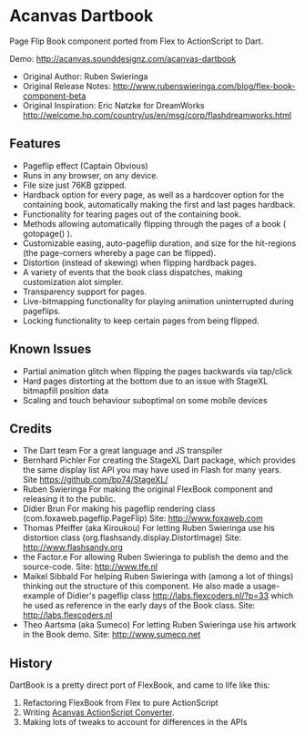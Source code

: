 # Acanvas Dartbook

Page Flip Book component ported from Flex to ActionScript to Dart.

Demo: <http://acanvas.sounddesignz.com/acanvas-dartbook> 

- Original Author: Ruben Swieringa
- Original Release Notes: <http://www.rubenswieringa.com/blog/flex-book-component-beta>
- Original Inspiration: Eric Natzke for DreamWorks <http://welcome.hp.com/country/us/en/msg/corp/flashdreamworks.html>

## Features

- Pageflip effect (Captain Obvious)
- Runs in any browser, on any device.
- File size just 76KB gzipped.
- Hardback option for every page, as well as a hardcover option for the containing book, automatically making the first and last pages hardback.
- Functionality for tearing pages out of the containing book.
- Methods allowing automatically flipping through the pages of a book ( gotopage() ).
- Customizable easing, auto-pageflip duration, and size for the hit-regions (the page-corners whereby a page can be flipped).
- Distortion (instead of skewing) when flipping hardback pages.
- A variety of events that the book class dispatches, making customization alot simpler.
- Transparency support for pages.
- Live-bitmapping functionality for playing animation uninterrupted during pageflips.
- Locking functionality to keep certain pages from being flipped.


## Known Issues

- Partial animation glitch when flipping the pages backwards via tap/click
- Hard pages distorting at the bottom due to an issue with StageXL bitmapfill position data
- Scaling and touch behaviour suboptimal on some mobile devices


## Credits

- The Dart team
For a great language and JS transpiler
- Bernhard Pichler
For creating the StageXL Dart package, which provides the same display list API you may have used in Flash for many years.
Site <https://github.com/bp74/StageXL/>
- Ruben Swieringa
For making the original FlexBook component and releasing it to the public.
- Didier Brun
For making his pageflip rendering class (com.foxaweb.pageflip.PageFlip)
Site: <http://www.foxaweb.com>
- Thomas Pfeiffer (aka Kiroukou)
For letting Ruben Swieringa use his distortion class (org.flashsandy.display.DistortImage)
Site: <http://www.flashsandy.org>
- the Factor.e
For allowing Ruben Swieringa to publish the demo and the source-code.
Site: <http://www.tfe.nl>
- Maikel Sibbald
For helping Ruben Swieringa with (among a lot of things) thinking out the structure of this component. He also made a usage-example of Didier's pageflip class <http://labs.flexcoders.nl/?p=33> which he used as reference in the early days of the Book class.
Site: <http://labs.flexcoders.nl>
- Theo Aartsma (aka Sumeco)
For letting Ruben Swieringa use his artwork in the Book demo.
Site: <http://www.sumeco.net>


## History

DartBook is a pretty direct port of FlexBook, and came to life like this:

1. Refactoring FlexBook from Flex to pure ActionScript
2. Writing [Acanvas ActionScript Converter](https://github.com/acanvas/acanvas-actionscript-converter).   
3. Making lots of tweaks to account for differences in the APIs

